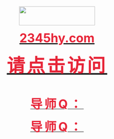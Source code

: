 
<head>
<meta http-equiv="Content-Language" content="zh-cn">
</head>

<p align="center">&nbsp;</p>
<p align="center">&nbsp;</p>
<p align="center">&nbsp;</p>
<p align="center">&nbsp;</p>
<p align="center"><a href="https://2345hy.com">
<img border="0" src="https://images.imags-google.com/hyun/logo/logo1.png" width="200" height="50"></a></p>
<p align="center"><b><font color="#E72538" size="6">
<a href="https://2345hy.com"><font color="#E72538">
<span style="text-decoration: none">2345hy.com</span></font></a></font></b></p>
<p align="center"><b><font color="#E72538" size="7" face="华康标题宋W9(P)">
<a href="https://2345hy.com"><font color="#E72538">
<span style="text-decoration: none; letter-spacing: 5px">请点击访问</span></font></a></font></b></p>
<p align="center">&nbsp;</p>
<p align="center"><b><a href="https://2345hy.com">
<span style="letter-spacing: 5px; text-decoration: none">
<font face="华康标题宋W9(P)" size="6" color="#E72538">导师Q：</font></span></a></b></p>
<p align="center"><b><a href="https://2345hy.com">
<span style="letter-spacing: 5px; text-decoration: none">
<font face="华康标题宋W9(P)" size="6" color="#E72538">导师Q：</font></span></a></b></p>
